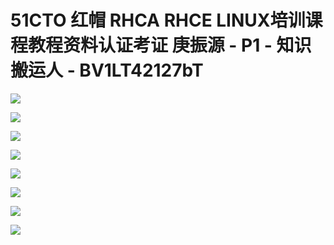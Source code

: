 # 51CTO 红帽 RHCA RHCE LINUX培训课程教程资料认证考证 庚振源 - P1 - 知识搬运人 - BV1LT42127bT

![](img/6399e2b8d959f72933502bc37b1e15ed_0.png)

![](img/6399e2b8d959f72933502bc37b1e15ed_1.png)

![](img/6399e2b8d959f72933502bc37b1e15ed_2.png)

![](img/6399e2b8d959f72933502bc37b1e15ed_3.png)

![](img/6399e2b8d959f72933502bc37b1e15ed_4.png)

![](img/6399e2b8d959f72933502bc37b1e15ed_5.png)

![](img/6399e2b8d959f72933502bc37b1e15ed_6.png)

![](img/6399e2b8d959f72933502bc37b1e15ed_7.png)